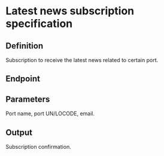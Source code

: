 # Latest news subscription specification

## Definition
Subscription to receive the latest news related to certain port.

## Endpoint
## Parameters
Port name, port UN/LOCODE, email. 

## Output 
Subscription confirmation.